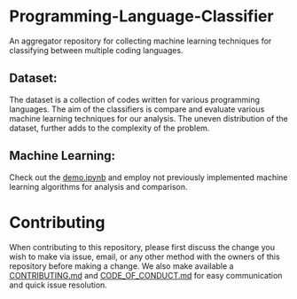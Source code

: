 # Programming-Language-Classifier
An aggregator repository for collecting machine learning techniques for classifying between multiple coding languages.

## Dataset:

The dataset is a collection of codes written for various programming languages. The aim of the classifiers is compare and evaluate various machine learning techniques for our analysis. The uneven distribution of the dataset, further adds to the complexity of the problem.

## Machine Learning:

Check out the [demo.ipynb](/demo.ipynb) and employ not previously implemented machine learning algorithms for analysis and comparison.

# Contributing

When contributing to this repository, please first discuss the change you wish to make via issue,
email, or any other method with the owners of this repository before making a change. We also make
available a [CONTRIBUTING.md](/CONTRIBUTING.md) and [CODE_OF_CONDUCT.md](/CODE_OF_CONDUCT.md) for easy communication and quick issue resolution.
